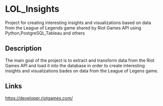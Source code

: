 # LOL_Insights
Project for creating interesting insights and visualizations based on data from the League of Legends game shared by Riot Games API using Python,PostgreSQL,Tableau and others 

## Description
The main goal of the project is to extract and transform data from the Riot Games API and load it into the database in order to create interesting insights
and visualizations bades on data from the League of Legens game. 

## Links
https://developer.riotgames.com/
